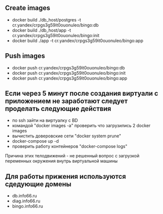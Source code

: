 ## Create images
- docker build ./db_host/postgres -t cr.yandex/crpgs3g59it0ouonuleo/bingo:db
- docker build ./db_host/app -t cr.yandex/crpgs3g59it0ouonuleo/bingo:init
- docker build ./app -t cr.yandex/crpgs3g59it0ouonuleo/bingo:app

## Push images
- docker push cr.yandex/crpgs3g59it0ouonuleo/bingo:db
- docker push cr.yandex/crpgs3g59it0ouonuleo/bingo:init
- docker push cr.yandex/crpgs3g59it0ouonuleo/bingo:app

## Если через 5 минут после создания виртуали с приложением не заработают следует проделать следующие действия
- по ssh зайти на виртуалку с BD
- командой "docker images -a" проверить что загрузились 2 docker images
- вычистить доверовские сети "docker system prune"
- docker-compose up -d
- проверить работу контейнеров "docker-compose logs"

Причина этих телодвижений - не решенный вопрос с загрузкой переменных окружения внутрь виртуальной машины

## Для работы прижения используются сдедующие домены
- db.info66.ru
- diag.info66.ru
- bingo.info66.ru